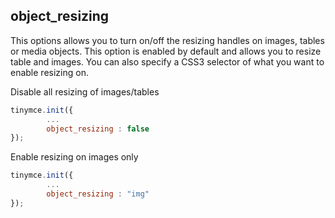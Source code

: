 ## object_resizing
This options allows you to turn on/off the resizing handles on images, tables or media objects. This option is enabled by default and allows you to resize table and images. You can also specify a CSS3 selector of what you want to enable resizing on.

Disable all resizing of images/tables

```js
tinymce.init({
        ...
        object_resizing : false
});
```

Enable resizing on images only

```js
tinymce.init({
        ...
        object_resizing : "img"
});
```
